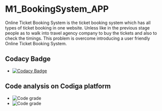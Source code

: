 # M1_BookingSystem_APP
Online Ticket Booking System is the ticket booking system which has all types of ticket booking in one website. Unless like in the previous stage people as to walk into travel agency company to buy the tickets and also to check the timings. This problem is overcome introducing a user friendly Online Ticket Booking System. 
## Codacy Badge
* [![Codacy Badge](https://app.codacy.com/project/badge/Grade/11538d951751498c906cbd2bd140b56a)](https://www.codacy.com/gh/KulkarniSharath/M1_BookingSystem_APP/dashboard?utm_source=github.com&amp;utm_medium=referral&amp;utm_content=KulkarniSharath/M1_BookingSystem_APP&amp;utm_campaign=Badge_Grade)
## Code analysis on Codiga platform
* ![Code grade](https://api.codiga.io/project/31038/score/svg)
* ![Code grade](https://api.codiga.io/project/31038/status/svg)



